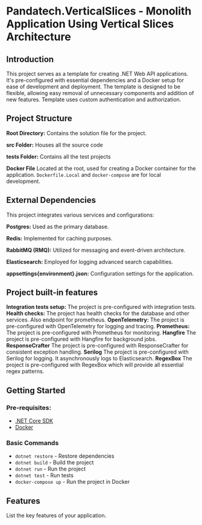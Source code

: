 ﻿# Pandatech.VerticalSlices - Monolith Application Using Vertical Slices Architecture

## Introduction

This project serves as a template for creating .NET Web API applications. It's pre-configured with essential
dependencies and a Docker setup for ease of development and deployment. The template is designed to be flexible,
allowing easy removal of unnecessary components and addition of new features. Template uses custom authentication and
authorization.

## Project Structure

**Root Directory:** Contains the solution file for the project.

**src Folder:** Houses all the source code

**tests Folder:** Contains all the test projects

**Docker File** Located at the root, used for creating a Docker container for the application. `Dockerfile.Local`
and `docker-compose` are for local development.

## External Dependencies

This project integrates various services and configurations:

**Postgres:** Used as the primary database.

**Redis:** Implemented for caching purposes.

**RabbitMQ (RMQ):** Utilized for messaging and event-driven architecture.

**Elasticsearch:** Employed for logging advanced search capabilities.

**appsettings{environment}.json:** Configuration settings for the application.

## Project built-in features

**Integration tests setup:** The project is pre-configured with integration tests.
**Health checks:** The project has health checks for the database and other services. Also endpoint for prometheus.
**OpenTelemetry:** The project is pre-configured with OpenTelemetry for logging and tracing.
**Prometheus:** The project is pre-configured with Prometheus for monitoring.
**Hangfire** The project is pre-configured with Hangfire for background jobs.
**ResponseCrafter** The project is pre-configured with ResponseCrafter for consistent exception handling.
**Serilog** The project is pre-configured with Serilog for logging. It asynchronously logs to Elasticsearch.
**RegexBox** The project is pre-configured with RegexBox which will provide all essential regex patterns.

## Getting Started

### Pre-requisites:

- [.NET Core SDK](https://dotnet.microsoft.com/download)
- [Docker](https://www.docker.com/products/docker-desktop)

### Basic Commands

- `dotnet restore` - Restore dependencies
- `dotnet build` - Build the project
- `dotnet run` - Run the project
- `dotnet test` - Run tests
- `docker-compose up` - Run the project in Docker

## Features

List the key features of your application.